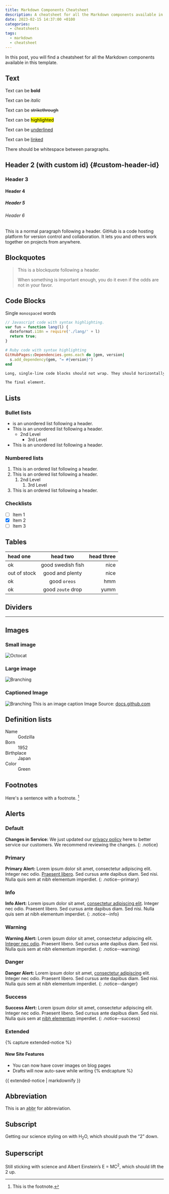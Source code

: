 ```yaml
---
title: Markdown Components Cheatsheet
description: A cheatsheet for all the Markdown components available in this template.
date: 2023-02-15 14:37:00 +0100
categories:
  - cheatsheets
tags:
  - markdown
  - cheatsheet
---
```


In this post, you will find a cheatsheet for all the Markdown components available in this template. 

## Text

Text can be **bold**

Text can be _italic_

Text can be ~~strikethrough~~

Text can be <mark>highlighted</mark>

Text can be <ins>underlined</ins>

Text can be [linked](#)

There should be whitespace between paragraphs.

## Header 2 (with custom id) {#custom-header-id}

### Header 3

#### Header 4

##### Header 5

###### Header 6

This is a normal paragraph following a header. GitHub is a code hosting platform for version control and collaboration. It lets you and others work together on projects from anywhere.

## Blockquotes

> This is a blockquote following a header.
>
> When something is important enough, you do it even if the odds are not in your favor.

## Code Blocks

Single `monospaced` words

```js
// Javascript code with syntax highlighting.
var fun = function lang(l) {
  dateformat.i18n = require('./lang/' + l)
  return true;
}
```

```ruby
# Ruby code with syntax highlighting
GitHubPages::Dependencies.gems.each do |gem, version|
  s.add_dependency(gem, "= #{version}")
end
```

```txt
Long, single-line code blocks should not wrap. They should horizontally scroll if they are too long. This line should be long enough to demonstrate this.
```

```txt
The final element.
```

## Lists

### Bullet lists

* is an unordered list following a header.
* This is an unordered list following a header.
  * 2nd Level
    * 3rd Level
* This is an unordered list following a header.

### Numbered lists

1. This is an ordered list following a header.
2. This is an ordered list following a header.
    1. 2nd Level
        1. 3rd Level
3. This is an ordered list following a header.

### Checklists

* [ ] Item 1
* [X] Item 2
* [ ] Item 3

## Tables

| head one     |     head two      | head three |
| :----------- | :---------------: | ---------: |
| ok           | good swedish fish |       nice |
| out of stock |  good and plenty  |       nice |
| ok           |   good `oreos`    |        hmm |
| ok           | good `zoute` drop |       yumm |

## Dividers

---

## Images

### Small image

![Octocat](https://github.githubassets.com/images/icons/emoji/octocat.png)

### Large image

![Branching](https://docs.github.com/assets/cb-23923/images/help/repository/branching.png)

### Captioned Image

![Branching](https://docs.github.com/assets/cb-23923/images/help/repository/branching.png)
This is an image caption
Image Source: [docs.github.com](https://docs.github.com)

## Definition lists

<dl>
<dt>Name</dt>
<dd>Godzilla</dd>
<dt>Born</dt>
<dd>1952</dd>
<dt>Birthplace</dt>
<dd>Japan</dd>
<dt>Color</dt>
<dd>Green</dd>
</dl>

## Footnotes

Here's a sentence with a footnote. [^1]

[^1]: This is the footnote.

## Alerts

### Default

**Changes in Service:** We just updated our [privacy policy](#) here to better service our customers. We recommend reviewing the changes.
{: .notice}

### Primary

**Primary Alert:** Lorem ipsum dolor sit amet, consectetur adipiscing elit. Integer nec odio. [Praesent libero](#). Sed cursus ante dapibus diam. Sed nisi. Nulla quis sem at nibh elementum imperdiet.
{: .notice--primary}

### Info

**Info Alert:** Lorem ipsum dolor sit amet, [consectetur adipiscing elit](#). Integer nec odio. Praesent libero. Sed cursus ante dapibus diam. Sed nisi. Nulla quis sem at nibh elementum imperdiet.
{: .notice--info}

### Warning

**Warning Alert:** Lorem ipsum dolor sit amet, consectetur adipiscing elit. [Integer nec odio](#). Praesent libero. Sed cursus ante dapibus diam. Sed nisi. Nulla quis sem at nibh elementum imperdiet.
{: .notice--warning}

### Danger

**Danger Alert:** Lorem ipsum dolor sit amet, [consectetur adipiscing](#) elit. Integer nec odio. Praesent libero. Sed cursus ante dapibus diam. Sed nisi. Nulla quis sem at nibh elementum imperdiet.
{: .notice--danger}

### Success

**Success Alert:** Lorem ipsum dolor sit amet, consectetur adipiscing elit. Integer nec odio. Praesent libero. Sed cursus ante dapibus diam. Sed nisi. Nulla quis sem at [nibh elementum](#) imperdiet.
{: .notice--success}

### Extended

{% capture extended-notice %}
#### New Site Features

* You can now have cover images on blog pages
* Drafts will now auto-save while writing
{% endcapture %}

<div class="notice--info">{{ extended-notice | markdownify }}</div>

## Abbreviation

This is an <abbr title="abbreviation">abbr</abbr> for abbreviation.

## Subscript

Getting our science styling on with H<sub>2</sub>O, which should push the “2” down.

## Superscript

Still sticking with science and Albert Einstein’s E = MC<sup>2</sup>, which should lift the 2 up.

